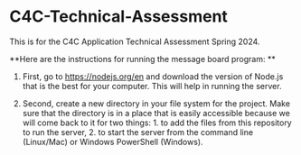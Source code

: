 # C4C-Technical-Assessment
This is for the C4C Application Technical Assessment Spring 2024.

**Here are the instructions for running the message board program: **

1. First, go to https://nodejs.org/en and download the version of Node.js that is the best for your computer. This will help in running the server. 

2. Second, create a new directory in your file system for the project. Make sure that the directory is in a place that is easily accessible because we will come back to it for two things: 1. to add the files from this repository to run the server, 2. to start the server from the command line (Linux/Mac) or Windows PowerShell (Windows). 
